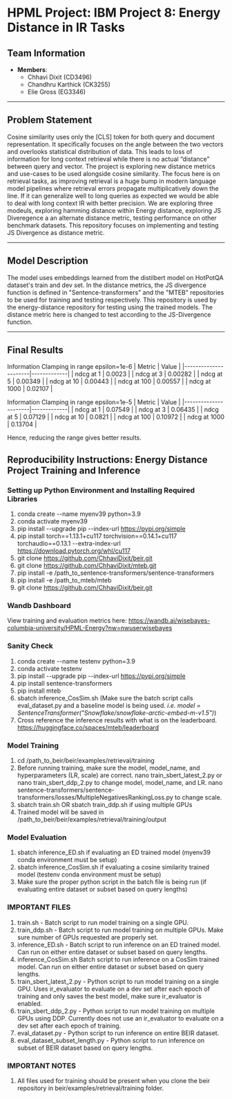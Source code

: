 
# HPML Project: IBM Project 8: Energy Distance in IR Tasks

## Team Information
- **Members**:
  - Chhavi Dixit (CD3496)
  - Chandhru Karthick (CK3255)
  - Elie Gross (EG3346)

---

## Problem Statement
Cosine similarity uses only the [CLS] token for both query and document representation. It specifically focuses on the angle between the two vectors and overlooks statistical distribution of data. This leads to loss of information for long context retrieval while there is no actual “distance” between query and vector. The project is exploring new distance metrics and use-cases to be used alongside cosine similarity. The focus here is on retrieval tasks, as improving retrieval is a huge bump in modern language model pipelines where retrieval errors propagate multiplicatively down the line. If it can generalize well to long queries as expected we would be able to deal with long context IR with better precision. We are exploring three modeuls, exploring hamming distance within Energy distance, exploring JS Diveregence a an alternate distance metric, testing performance on other benchmark datasets. This repository focuses on implementing and testing JS Divergence as distance metric.

---

## Model Description
The model uses embeddings learned from the distilbert model on HotPotQA dataset's train and dev set. In the distance metrics, the JS divergence function is defined in "Sentence-transformers" and the "MTEB" repositories to be used for training and testing respectively. This repository is used by the energy-distance repository for testing using the trained models. The distance metric here is changed to test according to the JS-Divergence function.

---

## Final Results
Information Clamping in range epsilon=1e-6
| Metric               | Value       |
|----------------------|-------------|
| ndcg at 1 | 0.0023      |
| ndcg at 3    | 0.00282    |
| ndcg at 5           | 0.00349       |
| ndcg at 10      | 0.00443       |
| ndcg at 100  | 0.00557        |
| ndcg at 1000               | 0.02107 |

Information Clamping in range epsilon=1e-5
| Metric               | Value       |
|----------------------|-------------|
| ndcg at 1 | 0.07549      |
| ndcg at 3    | 0.06435    |
| ndcg at 5           | 0.07129       |
| ndcg at 10      | 0.0821       |
| ndcg at 100  | 0.10972        |
| ndcg at 1000               | 0.13704 |

Hence, reducing the range gives better results.


## Reproducibility Instructions: Energy Distance Project Training and Inference

### Setting up Python Environment and Installing Required Libraries
1. conda create --name myenv39 python=3.9
2. conda activate myenv39
3. pip install --upgrade pip --index-url https://pypi.org/simple
4. pip install torch==1.13.1+cu117 torchvision==0.14.1+cu117 torchaudio==0.13.1 --extra-index-url https://download.pytorch.org/whl/cu117
5. git clone https://github.com/ChhaviDixit/beir.git
6. git clone https://github.com/ChhaviDixit/mteb.git
7. pip install -e /path_to_sentence-transformers/sentence-transformers
8. pip install -e /path_to_mteb/mteb
9. git clone https://github.com/ChhaviDixit/beir.git

### Wandb Dashboard
View training and evaluation metrics here: https://wandb.ai/wisebayes-columbia-university/HPML-Energy?nw=nwuserwisebayes

### Sanity Check
1. conda create --name testenv python=3.9
2. conda activate testenv
3. pip install --upgrade pip --index-url https://pypi.org/simple
4. pip install sentence-transformers
5. pip install mteb
6. sbatch inference_CosSim.sh (Make sure the batch script calls eval_dataset.py and a baseline model is being used. *i.e. model = SentenceTransformer("Snowflake/snowflake-arctic-embed-m-v1.5")*)
7. Cross reference the inference results with what is on the leaderboard. https://huggingface.co/spaces/mteb/leaderboard

### Model Training
1. cd /path_to_beir/beir/examples/retrieval/training
2. Before running training, make sure the model, model_name, and hyperparameters (LR, scale) are correct. 
nano train_sbert_latest_2.py or nano train_sbert_ddp_2.py to change model, model_name, and LR. 
nano sentence-transformers/sentence-transformers/losses/MultipleNegativesRankingLoss.py to change scale. 
3. sbatch train.sh OR sbatch train_ddp.sh if using multiple GPUs
4. Trained model will be saved in /path_to_beir/beir/examples/retrieval/training/output

### Model Evaluation
1. sbatch inference_ED.sh if evaluating an ED trained model (myenv39 conda environment must be setup)
2. sbatch inference_CosSim.sh if evaluating a cosine similarity trained model (testenv conda environment must be setup)
3. Make sure the proper python script in the batch file is being run (if evaluating entire dataset or subset based on query lengths)

### IMPORTANT FILES
1. train.sh - Batch script to run model training on a single GPU.  
2. train_ddp.sh - Batch script to run model training on multiple GPUs. Make sure number of GPUs requested are properly set.
3. inference_ED.sh - Batch script to run inference on an ED trained model. Can run on either entire dataset or subset based on query lengths.
4. inference_CosSim.sh Batch script to run inference on a CosSim trained model. Can run on either entire dataset or subset based on query lengths.
5. train_sbert_latest_2.py - Python script to run model training on a single GPU. Uses ir_evaluator to evaluate on a dev set after each epoch of training and only saves the best model, make sure ir_evaluator is enabled.
6. train_sbert_ddp_2.py - Python script to run model training on multiple GPUs using DDP. Currently does not use an ir_evaluator to evaluate on a dev set after each epoch of training.
7. eval_dataset.py - Python script to run inference on entire BEIR dataset.
8. eval_dataset_subset_length.py - Python script to run inference on subset of BEIR dataset based on query lengths.

### IMPORTANT NOTES
1. All files used for training should be present when you clone the beir repository in beir/examples/retrieval/training folder.
